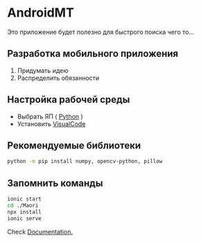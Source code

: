 # AndroidMT
Это приложение будет полезно для быстрого поиска чего то...
 
## Разработка мобильного приложения
1. Придумать идею
2. Распределить обязанности

## Настройка рабочей среды
* Выбрать ЯП ( [Python][1] )
* Установить [VisualCode][2]

[1]: https://www.python.org/
[2]: https://code.visualstudio.com/

## Рекомендуемые библиотеки
```bash
python -m pip install numpy, opencv-python, pillow
```

## Запомнить команды

```bash
ionic start
cd ./Maori
npx install
ionic serve
```

Check [Documentation.][3]

[3]: https://test-bc740.web.app/